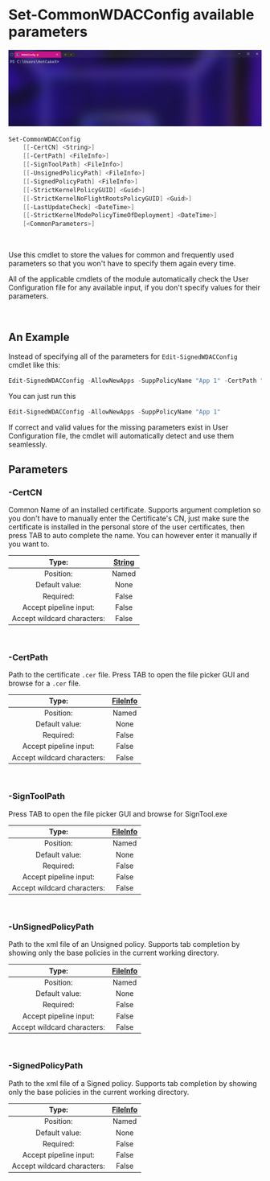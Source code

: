 # Set-CommonWDACConfig available parameters

![image](https://raw.githubusercontent.com/HotCakeX/.github/main/Pictures/Wiki%20APNGs/Set-CommonWDACConfig/Set-CommonWDACConfig.apng)

```powershell
Set-CommonWDACConfig
    [[-CertCN] <String>]
    [[-CertPath] <FileInfo>]
    [[-SignToolPath] <FileInfo>]
    [[-UnsignedPolicyPath] <FileInfo>]
    [[-SignedPolicyPath] <FileInfo>]
    [[-StrictKernelPolicyGUID] <Guid>]
    [[-StrictKernelNoFlightRootsPolicyGUID] <Guid>]
    [[-LastUpdateCheck] <DateTime>]
    [[-StrictKernelModePolicyTimeOfDeployment] <DateTime>]
    [<CommonParameters>]
```

<br>

Use this cmdlet to store the values for common and frequently used parameters so that you won't have to specify them again every time.

All of the applicable cmdlets of the module automatically check the User Configuration file for any available input, if you don't specify values for their parameters.

<br>

## An Example

Instead of specifying all of the parameters for `Edit-SignedWDACConfig` cmdlet like this:

```powershell
Edit-SignedWDACConfig -AllowNewApps -SuppPolicyName "App 1" -CertPath "Path To Certificate.cer" -PolicyPaths "Path To Policy.xml" -CertCN "Certificate Common Name"
```

You can just run this

```powershell
Edit-SignedWDACConfig -AllowNewApps -SuppPolicyName "App 1"
```

If correct and valid values for the missing parameters exist in User Configuration file, the cmdlet will automatically detect and use them seamlessly.

## Parameters

### -CertCN

Common Name of an installed certificate. Supports argument completion so you don't have to manually enter the Certificate's CN, just make sure the certificate is installed in the personal store of the user certificates, then press TAB to auto complete the name. You can however enter it manually if you want to.

<div align='center'>

| Type: |[String](https://learn.microsoft.com/en-us/dotnet/api/system.string)|
| :-------------: | :-------------: |
| Position: | Named |
| Default value: | None |
| Required: | False |
| Accept pipeline input: | False |
| Accept wildcard characters: | False |

</div>

<br>

### -CertPath

Path to the certificate `.cer` file. Press TAB to open the file picker GUI and browse for a `.cer` file.

<div align='center'>

| Type: |[FileInfo](https://learn.microsoft.com/en-us/dotnet/api/system.io.fileinfo)|
| :-------------: | :-------------: |
| Position: | Named |
| Default value: | None |
| Required: | False |
| Accept pipeline input: | False |
| Accept wildcard characters: | False |

</div>

<br>

### -SignToolPath

Press TAB to open the file picker GUI and browse for SignTool.exe

<div align='center'>

| Type: |[FileInfo](https://learn.microsoft.com/en-us/dotnet/api/system.io.fileinfo)|
| :-------------: | :-------------: |
| Position: | Named |
| Default value: | None |
| Required: | False |
| Accept pipeline input: | False |
| Accept wildcard characters: | False |

</div>

<br>

### -UnSignedPolicyPath

Path to the xml file of an Unsigned policy. Supports tab completion by showing only the base policies in the current working directory.

<div align='center'>

| Type: |[FileInfo](https://learn.microsoft.com/en-us/dotnet/api/system.io.fileinfo)|
| :-------------: | :-------------: |
| Position: | Named |
| Default value: | None |
| Required: | False |
| Accept pipeline input: | False |
| Accept wildcard characters: | False |

</div>

<br>

### -SignedPolicyPath

Path to the xml file of a Signed policy. Supports tab completion by showing only the base policies in the current working directory.

<div align='center'>

| Type: |[FileInfo](https://learn.microsoft.com/en-us/dotnet/api/system.io.fileinfo)|
| :-------------: | :-------------: |
| Position: | Named |
| Default value: | None |
| Required: | False |
| Accept pipeline input: | False |
| Accept wildcard characters: | False |

</div>

<br>
